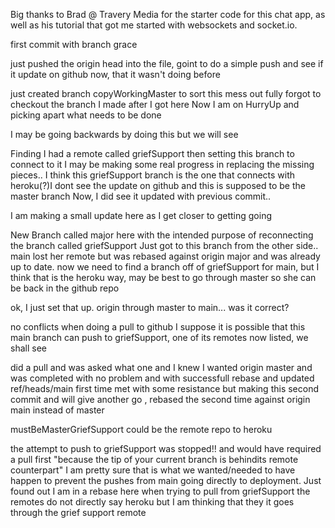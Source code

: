 

Big thanks to Brad @ Travery Media for the starter code for this chat app, as well 
as his tutorial that got me started with websockets and socket.io.

first commit with branch grace

just pushed the origin head into the file, goint to do a simple push and see 
if it update on github now, that it wasn't doing before

just created branch copyWorkingMaster to sort this mess out fully
forgot to checkout the branch I made after I got here
Now I am on HurryUp and picking apart what needs to be done

I may be going backwards by doing this but we will see

Finding I had a remote called griefSupport then setting this branch to connect to it
I may be making some real progress in replacing the missing pieces..
I think this griefSupport branch is the one that connects with heroku(?)I dont see the update on github 
and this is supposed to be the master branch
Now, I did see it updated with previous commit..

I am making a small update here as I get closer to getting going

New Branch called major here with the intended purpose of reconnecting the branch
called griefSupport
Just got to this branch from the other side..
main lost her remote but was rebased against origin major and was already up to date.
now we need to find a branch off of griefSupport for main, but I think that is the heroku way, may be best to go through master so she can be back in the github repo

ok, I just set that up. origin through master to main... was it correct?

no conflicts when doing a pull to github
I suppose it is possible that this main branch can push to griefSupport, one of its remotes now listed, we shall see

did a pull and was asked what one and I knew I wanted origin master and was 
completed with no problem and with successfull rebase and updated ref/heads/main
first time met with some resistance but making this second commit and will give another go ,
rebased the second time against origin main instead of master

mustBeMasterGriefSupport could be the remote repo to heroku


the attempt to push to griefSupport was stopped!! and would have required a pull first "because the tip 
of your current branch is behindits remote counterpart" I am pretty sure that is what we wanted/needed 
to have happen to prevent the pushes from main going directly to deployment.
Just found out I am in a rebase here when trying to pull from griefSupport the remotes do not directly say heroku but I am thinking that they it goes through the grief support remote



